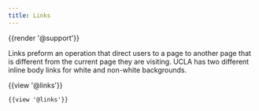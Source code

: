 ```yaml
---
title: Links
---
```

{{render '@support'}}

Links preform an operation that direct users to a page to another page that is different from the current page they are visiting. UCLA has two different inline body links for white and non-white backgrounds.

{{view '@links'}}
```
{{view '@links'}}
```
